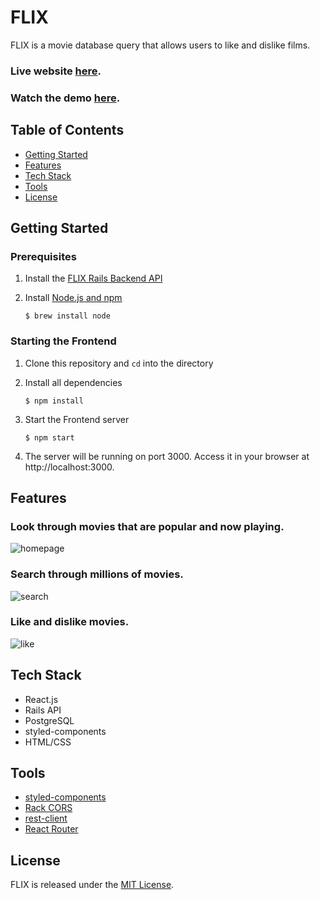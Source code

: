 # FLIX

FLIX is a movie database query that allows users to like and dislike films.

### Live website [here](http://flix-20.herokuapp.com/).
### Watch the demo [here](https://youtu.be/PO6Y6HBiP8k).

## Table of Contents
* [Getting Started](#getting-started)
* [Features](#features)
* [Tech Stack](#tech-stack)
* [Tools](#tools)
* [License](#license)

## Getting Started

### Prerequisites

1. Install the [FLIX Rails Backend API](https://github.com/PeaWarrior/flix-backend)
2. Install [Node.js and npm](https://www.npmjs.com/get-npm)

    ```console
    $ brew install node
    ```

### Starting the Frontend
1. Clone this repository and `cd` into the directory
2. Install all dependencies

   ```console
   $ npm install
   ```

3. Start the Frontend server

    ```console
    $ npm start
    ```
4. The server will be running on port 3000. Access it in your browser at http://localhost:3000. 

## Features
### Look through movies that are popular and now playing.
![homepage](https://media.giphy.com/media/CsloiFXdJg4SHPb2Ia/giphy.gif)


### Search through millions of movies.
![search](https://media.giphy.com/media/lI3molDlthYvLCH4IJ/giphy.gif)

### Like and dislike movies.
![like](https://media.giphy.com/media/fusIzYAIM1k7XdGoi7/giphy.gif)


## Tech Stack
* React.js
* Rails API
* PostgreSQL
* styled-components
* HTML/CSS

## Tools
* [styled-components](https://styled-components.com/)
* [Rack CORS](https://github.com/cyu/rack-cors)
* [rest-client](https://rubygems.org/gems/rest-client)
* [React Router](https://reacttraining.com/react-router/web/guides/quick-start)

## License

FLIX is released under the [MIT License](https://opensource.org/licenses/MIT).

